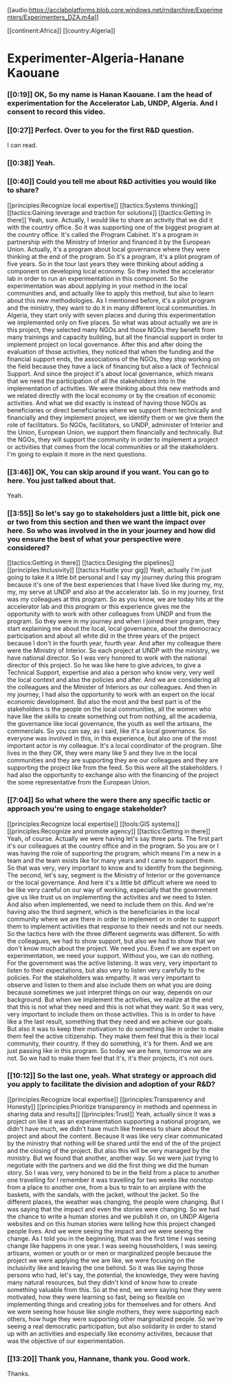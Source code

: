 [[audio:https://acclabplatforms.blob.core.windows.net/rndarchive/Experimenters/Experimenters_DZA.m4a]]

[[continent:Africa]]
[[country:Algeria]]

# Experimenter\-Algeria\-Hanane Kaouane

### [[0:19]] OK, So my name is Hanan Kaouane\. I am the head of experimentation for the Accelerator Lab, UNDP, Algeria\. And I consent to record this video\.

### [[0:27]] Perfect\. Over to you for the first R&D question\.

I can read\.

### [[0:38]] Yeah\.

### [[0:40]] Could you tell me about R&D activities you would like to share?

[[principles:Recognize local expertise]]
[[tactics:Systems thinking]]
[[tactics:Gaining leverage and traction for solutions]]
[[tactics:Getting in there]]
Yeah, sure\. Actually, I would like to share an activity that we did it with the country office\. So it was supporting one of the biggest program at the country office\. It's called the Program Cabinet\. It's a program in partnership with the Ministry of Interior and financed it by the European Union\. Actually, it's a program about local governance where they were thinking at the end of the program\. So it's a program, it's a pilot program of five years\. So in the tour last years they were thinking about adding a component on developing local economy\. So they invited the accelerator lab in order to run an experimentation in this component\. So the experimentation was about applying in your method in the local communities and, and actually like to apply this method, but also to learn about this new methodologies\. As I mentioned before, it's a pilot program and the ministry, they want to do it in many different local communities\. In Algeria, they start only with seven places and during this experimentation we implemented only on five places\. So what was about actually we are in this project, they selected many NGOs and those NGOs they benefit from many trainings and capacity building, but all the financial support in order to implement project on local governance\. After this and after doing the evaluation of those activities, they noticed that when the funding and the financial support ends, the associations of the NGOs, they stop working on the field because they have a lack of financing but also a lack of Technical Support\. And since the project it's about local governance, which means that we need the participation of all the stakeholders into in the implementation of activities\. We were thinking about this new methods and we related directly with the local economy or by the creation of economic activities\. And what we did exactly is instead of having those NGOs as beneficiaries or direct beneficiaries where we support them technically and financially and they implement project, we identify them or we give them the role of facilitators\. So NGOs, facilitators, so UNDP, administer of Interior and the Union, European Union, we support them financially and technically\. But the NGOs, they will support the community in order to implement a project or activities that comes from the local communities or all the stakeholders\. I'm going to explain it more in the next questions\.


### [[3:46]] OK, You can skip around if you want\. You can go to here\. You just talked about that\.

Yeah\.

### [[3:55]] So let's say go to stakeholders just a little bit, pick one or two from this section and then we want the impact over here\. So who was involved in the in your journey and how did you ensure the best of what your perspective were considered?

[[tactics:Getting in there]]
[[tactics:Desiging the pipelines]]
[[principles:Inclusivity]]
[[tactics:Hustle your gig]]
Yeah, actually I'm just going to take it a little bit personal and I say my journey during this program because it's one of the best experiences that I have lived like during my, my, my, my serve at UNDP and also at the accelerator lab\. So in my journey, first was my colleagues at this program\. So as you know, we are today hits at the accelerator lab and this program or this experience gives me the opportunity with to work with other colleagues from UNDP and from the program\. So they were in my journey and when I joined their program, they start explaining me about the local, local governance, about the democracy participation and about all white did in the three years of the project because I don't in the fourth year, fourth year\. And after my colleague there were the Ministry of Interior\. So each project at UNDP with the ministry, we have national director\. So I was very honored to work with the national director of this project\. So he was like here to give advices, to give a Technical Support, expertise and also a person who know very, very well the local context and also the policies and after\. And we are considering all the colleagues and the Minister of Interiors as our colleagues\. And then in my journey, I had also the opportunity to work with an expert on the local economic development\. But also the most and the best part is of the stakeholders is the people on the local communities, all the women who have like the skills to create something out from nothing, all the academia, the governance like local governance, the youth as well the artisans, the commercials\. So you can say, as I said, like it's a local governance\. So everyone was involved in this, in this experience, but also one of the most important actor is my colleague\. It's a local coordinator of the program\. She lives in the they OK, they were many like 5 and they live in the local communities and they are supporting they are our colleagues and they are supporting the project like from the feed\. So this were all the stakeholders\. I had also the opportunity to exchange also with the financing of the project the some representative from the European Union\.


### [[7:04]] So what where the were there any specific tactic or approach you're using to engage stakeholder?

[[principles:Recognize local expertise]]
[[tools:GIS systems]]
[[principles:Recognize and promote agency]]
[[tactics:Getting in there]]
Yeah, of course\. Actually we were having let's say three parts\. The first part it's our colleagues at the country office and in the program\. So you are or I was having the role of supporting the program, which means I'm a new in a team and the team exists like for many years and I came to support them\. So that was very, very important to know and to identify from the beginning\. The second, let's say, segment is the Ministry of Interior or the governance or the local governance\. And here it's a little bit difficult where we need to be like very careful on our way of working, especially that the government give us like trust us on implementing the activities and we need to listen\. And also when implemented, we need to include them on this\. And we're having also the third segment, which is the beneficiaries in the local community where we are there in order to implement or in order to support them to implement activities that response to their needs and not our needs\. So the tactics here with the three different segments was different\. So with the colleagues, we had to show support, but also we had to show that we don't know much about the project\. We need you\. Even if we are expert on experimentation, we need your support\. Without you, we can do nothing\. For the government was the active listening\. It was very, very important to listen to their expectations, but also very to listen very carefully to the policies\. For the stakeholders was empathy\. It was very important to observe and listen to them and also include them on what you are doing because sometimes we just interpret things on our way, depends on our background\. But when we implement the activities, we realize at the end that this is not what they need and this is not what they want\. So it was very, very important to include them on those activities\. This is in order to have like a the last result, something that they need and we achieve our goals\. But also it was to keep their motivation to do something like in order to make them feel the active citizenship\. They make them feel that this is their local community, their country\. If they do something, it's for them\. And we are just passing like in this program\. So today we are here, tomorrow we are not\. So we had to make them feel that it's, it's their projects, it's not ours\.


### [[10:12]] So the last one, yeah\. What strategy or approach did you apply to facilitate the division and adoption of your R&D?

[[principles:Recognize local expertise]]
[[principles:Transparency and Honesty]]
[[principles:Prioritize transparency in methods and openness in sharing data and results]]
[[principles:Trust]]
Yeah, actually since it was a project on like it was an experimentation supporting a national program, we didn't have much, we didn't have much like freeness to share about the project and about the content\. Because it was like very clear communicated by the ministry that nothing will be shared until the end of the of the project and the closing of the project\. But also this will be very managed by the ministry\. But we found that another, another way\. So we were just trying to negotiate with the partners and we did the first thing we did the human story\. So I was very, very honored to be in the field from a place to another one travelling for I remember it was travelling for two weeks like nonstop from a place to another one, from a bus to train to an airplane with the baskets, with the sandals, with the jacket, without the jacket\. So the different places, the weather was changing, the people were changing\. But I was saying that the impact and even the stories were changing\. So we had the chance to write a human stories and we publish it on, on UNDP Algeria websites and on this human stories were telling how this project changed people lives\. And we were seeing the impact and we were seeing the change\. As I told you in the beginning, that was the first time I was seeing change like happens in one year\. I was seeing householders, I was seeing artisans, women or youth or or men or marginalized people because the project we were applying the we are like, we were focusing on the inclusivity like and leaving the one behind\. So it was like saying those persons who had, let's say, the potential, the knowledge, they were having many natural resources, but they didn't kind of know how to create something valuable from this\. So at the end, we were saying how they were motivated, how they were learning so fast, being so flexible on implementing things and creating jobs for themselves and for others\. And we were seeing how house like single mothers, they were supporting each others, how huge they were supporting other marginalized people\. So we're seeing a real democratic participation, but also solidarity in order to stand up with an activities and especially like economy activities, because that was the objective of our experimentation\.


### [[13:20]] Thank you, Hannane, thank you\. Good work\.

Thanks\.

